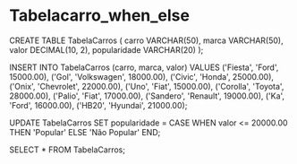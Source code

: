 # Tabelacarro_when_else

CREATE TABLE TabelaCarros (
    carro VARCHAR(50),
    marca VARCHAR(50),
    valor DECIMAL(10, 2),
    popularidade VARCHAR(20)
); 

INSERT INTO TabelaCarros (carro, marca, valor)
VALUES
    ('Fiesta', 'Ford', 15000.00),
    ('Gol', 'Volkswagen', 18000.00),
    ('Civic', 'Honda', 25000.00),
    ('Onix', 'Chevrolet', 22000.00),
    ('Uno', 'Fiat', 15000.00),
    ('Corolla', 'Toyota', 28000.00),
    ('Palio', 'Fiat', 17000.00),
    ('Sandero', 'Renault', 19000.00),
    ('Ka', 'Ford', 16000.00),
    ('HB20', 'Hyundai', 21000.00);

UPDATE TabelaCarros
SET popularidade = CASE
    WHEN valor <= 20000.00 THEN 'Popular'
    ELSE 'Não Popular'
END;

SELECT * FROM TabelaCarros;

